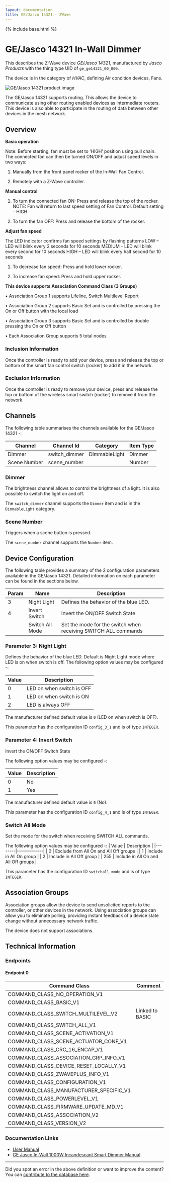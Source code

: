 ```yaml
---
layout: documentation
title: GE/Jasco 14321 - ZWave
---
```


{% include base.html %}

# GE/Jasco 14321 In-Wall Dimmer
This describes the Z-Wave device *GE/Jasco 14321*, manufactured by *Jasco Products* with the thing type UID of ```ge_ge14321_00_000```.

The device is in the category of *HVAC*, defining Air condition devices, Fans.

![GE/Jasco 14321 product image](https://www.cd-jackson.com/zwave_device_uploads/583/583_default.png)


The GE/Jasco 14321 supports routing. This allows the device to communicate using other routing enabled devices as intermediate routers.  This device is also able to participate in the routing of data between other devices in the mesh network.

## Overview

**Basic operation** 

Note: Before starting, fan must be set to ‘HIGH’ position using pull chain. The connected fan can then be turned ON/OFF and adjust speed levels in two ways:

1. Manually from the front panel rocker of the In-Wall Fan Control.

2. Remotely with a Z-Wave controller.

**Manual control**

1. To turn the connected fan ON: Press and release the top of the rocker. NOTE: Fan will return to last speed setting of Fan Control. Default setting – HIGH.

2. To turn the fan OFF: Press and release the bottom of the rocker.

**Adjust fan speed** 

The LED indicator confirms fan speed settings by flashing patterns LOW – LED will blink every 2 seconds for 10 seconds MEDIUM – LED will blink every second for 10 seconds HIGH – LED will blink every half second for 10 seconds

1. To decrease fan speed: Press and hold lower rocker.

2. To increase fan speed: Press and hold upper rocker. 

**This device supports Association Command Class (3 Groups)** 

• Association Group 1 supports Lifeline, Switch Multilevel Report

• Association Group 2 supports Basic Set and is controlled by pressing the On or Off button with the local load

• Association Group 3 supports Basic Set and is controlled by double pressing the On or Off button

• Each Association Group supports 5 total nodes

### Inclusion Information

Once the controller is ready to add your device, press and release the top or bottom of the smart fan control switch (rocker) to add it in the network.

### Exclusion Information

Once the controller is ready to remove your device, press and release the top or bottom of the wireless smart switch (rocker) to remove it from the network.

## Channels

The following table summarises the channels available for the GE/Jasco 14321 -:

| Channel | Channel Id | Category | Item Type |
|---------|------------|----------|-----------|
| Dimmer | switch_dimmer | DimmableLight | Dimmer | 
| Scene Number | scene_number |  | Number | 

### Dimmer

The brightness channel allows to control the brightness of a light.
            It is also possible to switch the light on and off.

The ```switch_dimmer``` channel supports the ```Dimmer``` item and is in the ```DimmableLight``` category.

### Scene Number

Triggers when a scene button is pressed.

The ```scene_number``` channel supports the ```Number``` item.



## Device Configuration

The following table provides a summary of the 2 configuration parameters available in the GE/Jasco 14321.
Detailed information on each parameter can be found in the sections below.

| Param | Name  | Description |
|-------|-------|-------------|
| 3 | Night Light | Defines the behavior of the blue LED. |
| 4 | Invert Switch | Invert the ON/OFF Switch State |
|  | Switch All Mode | Set the mode for the switch when receiving SWITCH ALL commands |

### Parameter 3: Night Light

Defines the behavior of the blue LED.
Default is Night Light mode where LED is on when switch is off.
The following option values may be configured -:

| Value  | Description |
|--------|-------------|
| 0 | LED on when switch is OFF |
| 1 | LED on when switch is ON |
| 2 | LED is always OFF |

The manufacturer defined default value is ```0``` (LED on when switch is OFF).

This parameter has the configuration ID ```config_3_1``` and is of type ```INTEGER```.


### Parameter 4: Invert Switch

Invert the ON/OFF Switch State

The following option values may be configured -:

| Value  | Description |
|--------|-------------|
| 0 | No |
| 1 | Yes |

The manufacturer defined default value is ```0``` (No).

This parameter has the configuration ID ```config_4_1``` and is of type ```INTEGER```.

### Switch All Mode

Set the mode for the switch when receiving SWITCH ALL commands.

The following option values may be configured -:
| Value  | Description |
|--------|-------------|
| 0 | Exclude from All On and All Off groups |
| 1 | Include in All On group |
| 2 | Include in All Off group |
| 255 | Include in All On and All Off groups |

This parameter has the configuration ID ```switchall_mode``` and is of type ```INTEGER```.


## Association Groups

Association groups allow the device to send unsolicited reports to the controller, or other devices in the network. Using association groups can allow you to eliminate polling, providing instant feedback of a device state change without unnecessary network traffic.

The device does not support associations.
## Technical Information

### Endpoints

#### Endpoint 0

| Command Class | Comment |
|---------------|---------|
| COMMAND_CLASS_NO_OPERATION_V1| |
| COMMAND_CLASS_BASIC_V1| |
| COMMAND_CLASS_SWITCH_MULTILEVEL_V2| Linked to BASIC|
| COMMAND_CLASS_SWITCH_ALL_V1| |
| COMMAND_CLASS_SCENE_ACTIVATION_V1| |
| COMMAND_CLASS_SCENE_ACTUATOR_CONF_V1| |
| COMMAND_CLASS_CRC_16_ENCAP_V1| |
| COMMAND_CLASS_ASSOCIATION_GRP_INFO_V1| |
| COMMAND_CLASS_DEVICE_RESET_LOCALLY_V1| |
| COMMAND_CLASS_ZWAVEPLUS_INFO_V1| |
| COMMAND_CLASS_CONFIGURATION_V1| |
| COMMAND_CLASS_MANUFACTURER_SPECIFIC_V1| |
| COMMAND_CLASS_POWERLEVEL_V1| |
| COMMAND_CLASS_FIRMWARE_UPDATE_MD_V1| |
| COMMAND_CLASS_ASSOCIATION_V2| |
| COMMAND_CLASS_VERSION_V2| |

### Documentation Links

* [User Manual](https://www.cd-jackson.com/zwave_device_uploads/583/GE-45613-manual.pdf)
* [GE Jasco In-Wall 1000W Incandescant Smart Dimmer Manual](https://www.cd-jackson.com/zwave_device_uploads/583/14299-QSG-v2.pdf)

---

Did you spot an error in the above definition or want to improve the content?
You can [contribute to the database here](http://www.cd-jackson.com/index.php/zwave/zwave-device-database/zwave-device-list/devicesummary/583).
